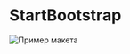 # StartBootstrap
![Пример макета](https://www.notion.so/image/https%3A%2F%2Fs3.us-west-2.amazonaws.com%2Fsecure.notion-static.com%2F44277e85-f22b-409c-9d6d-07c5f915067f%2FUntitled.png%3FX-Amz-Algorithm%3DAWS4-HMAC-SHA256%26X-Amz-Content-Sha256%3DUNSIGNED-PAYLOAD%26X-Amz-Credential%3DAKIAT73L2G45EIPT3X45%252F20230123%252Fus-west-2%252Fs3%252Faws4_request%26X-Amz-Date%3D20230123T170843Z%26X-Amz-Expires%3D86400%26X-Amz-Signature%3Db64c50fb50ba72cb0fcc3ccfd66ec8446305495d9621cccbcfbd599b38b4820b%26X-Amz-SignedHeaders%3Dhost%26x-id%3DGetObject?table=block&id=15e49e5d-41ab-4be4-b24f-d2a1a4c0adc7&cache=v2)
